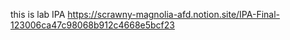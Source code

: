this is lab IPA
https://scrawny-magnolia-afd.notion.site/IPA-Final-123006ca47c98068b912c4668e5bcf23
